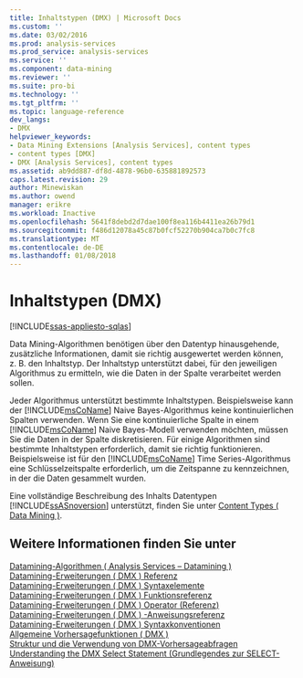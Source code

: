 ```yaml
---
title: Inhaltstypen (DMX) | Microsoft Docs
ms.custom: ''
ms.date: 03/02/2016
ms.prod: analysis-services
ms.prod_service: analysis-services
ms.service: ''
ms.component: data-mining
ms.reviewer: ''
ms.suite: pro-bi
ms.technology: ''
ms.tgt_pltfrm: ''
ms.topic: language-reference
dev_langs:
- DMX
helpviewer_keywords:
- Data Mining Extensions [Analysis Services], content types
- content types [DMX]
- DMX [Analysis Services], content types
ms.assetid: ab9dd887-df8d-4878-96b0-635881892573
caps.latest.revision: 29
author: Minewiskan
ms.author: owend
manager: erikre
ms.workload: Inactive
ms.openlocfilehash: 5641f8debd2d7dae100f8ea116b4411ea26b79d1
ms.sourcegitcommit: f486d12078a45c87b0fcf52270b904ca7b0c7fc8
ms.translationtype: MT
ms.contentlocale: de-DE
ms.lasthandoff: 01/08/2018
---
```

# <a name="content-types-dmx"></a>Inhaltstypen (DMX)
[!INCLUDE[ssas-appliesto-sqlas](../includes/ssas-appliesto-sqlas.md)]

  Data Mining-Algorithmen benötigen über den Datentyp hinausgehende, zusätzliche Informationen, damit sie richtig ausgewertet werden können, z. B. den Inhaltstyp. Der Inhaltstyp unterstützt dabei, für den jeweiligen Algorithmus zu ermitteln, wie die Daten in der Spalte verarbeitet werden sollen.  
  
 Jeder Algorithmus unterstützt bestimmte Inhaltstypen. Beispielsweise kann der [!INCLUDE[msCoName](../includes/msconame-md.md)] Naive Bayes-Algorithmus keine kontinuierlichen Spalten verwenden. Wenn Sie eine kontinuierliche Spalte in einem [!INCLUDE[msCoName](../includes/msconame-md.md)] Naive Bayes-Modell verwenden möchten, müssen Sie die Daten in der Spalte diskretisieren. Für einige Algorithmen sind bestimmte Inhaltstypen erforderlich, damit sie richtig funktionieren. Beispielsweise ist für den [!INCLUDE[msCoName](../includes/msconame-md.md)] Time Series-Algorithmus eine Schlüsselzeitspalte erforderlich, um die Zeitspanne zu kennzeichnen, in der die Daten gesammelt wurden.  
  
 Eine vollständige Beschreibung des Inhalts Datentypen [!INCLUDE[ssASnoversion](../includes/ssasnoversion-md.md)] unterstützt, finden Sie unter [Content Types &#40; Data Mining &#41;](../analysis-services/data-mining/content-types-data-mining.md).  
  
## <a name="see-also"></a>Weitere Informationen finden Sie unter  
 [Datamining-Algorithmen &#40; Analysis Services – Datamining &#41;](../analysis-services/data-mining/data-mining-algorithms-analysis-services-data-mining.md)   
 [Datamining-Erweiterungen &#40; DMX &#41; Referenz](../dmx/data-mining-extensions-dmx-reference.md)   
 [Datamining-Erweiterungen &#40; DMX &#41; Syntaxelemente](../dmx/data-mining-extensions-dmx-syntax-elements.md)   
 [Datamining-Erweiterungen &#40; DMX &#41; Funktionsreferenz](../dmx/data-mining-extensions-dmx-function-reference.md)   
 [Datamining-Erweiterungen &#40; DMX &#41; Operator (Referenz)](../dmx/data-mining-extensions-dmx-operator-reference.md)   
 [Datamining-Erweiterungen &#40; DMX &#41; -Anweisungsreferenz](../dmx/data-mining-extensions-dmx-statements.md)   
 [Datamining-Erweiterungen &#40; DMX &#41; Syntaxkonventionen](../dmx/data-mining-extensions-dmx-syntax-conventions.md)   
 [Allgemeine Vorhersagefunktionen &#40; DMX &#41;](../dmx/general-prediction-functions-dmx.md)   
 [Struktur und die Verwendung von DMX-Vorhersageabfragen](../dmx/structure-and-usage-of-dmx-prediction-queries.md)   
 [Understanding the DMX Select Statement (Grundlegendes zur SELECT-Anweisung)](../dmx/understanding-the-dmx-select-statement.md)  
  
  
